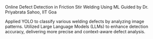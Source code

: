Online Defect Detection in Friction Stir Welding Using ML
Guided by Dr. Priyabrata Sahoo, IIT Goa

Applied YOLO to classify various welding defects by analyzing image patterns.
Utilized Large Language Models (LLMs) to enhance detection accuracy, delivering more precise and context-aware defect analysis.
